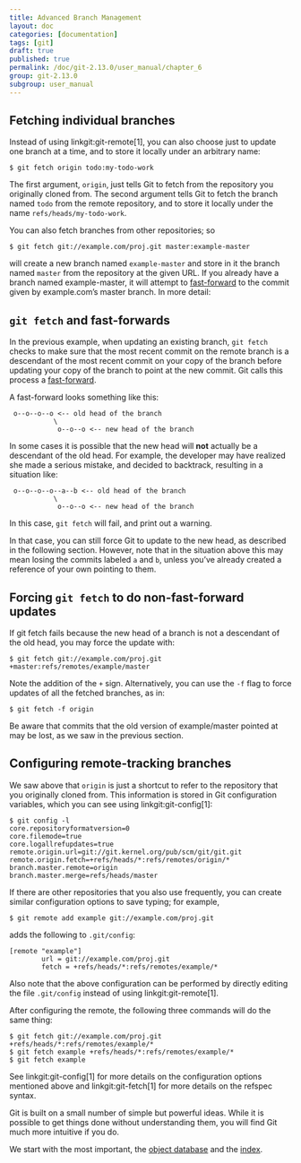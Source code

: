 ```yaml
---
title: Advanced Branch Management
layout: doc
categories: [documentation]
tags: [git]
draft: true
published: true
permalink: /doc/git-2.13.0/user_manual/chapter_6
group: git-2.13.0
subgroup: user_manual
---
```


## Fetching individual branches

Instead of using linkgit:git-remote\[1\], you can also choose just to update one branch at a time, and to store it locally under an arbitrary name:

    $ git fetch origin todo:my-todo-work

The first argument, `origin`, just tells Git to fetch from the repository you originally cloned from. The second argument tells Git to fetch the branch named `todo` from the remote repository, and to store it locally under the name `refs/heads/my-todo-work`.

You can also fetch branches from other repositories; so

    $ git fetch git://example.com/proj.git master:example-master

will create a new branch named `example-master` and store in it the branch named `master` from the repository at the given URL. If you already have a branch named example-master, it will attempt to [fast-forward](#fast-forwards) to the commit given by example.com’s master branch. In more detail:

## `git fetch` and fast-forwards

In the previous example, when updating an existing branch, `git fetch` checks to make sure that the most recent commit on the remote branch is a descendant of the most recent commit on your copy of the branch before updating your copy of the branch to point at the new commit. Git calls this process a [fast-forward](#fast-forwards).

A fast-forward looks something like this:

     o--o--o--o <-- old head of the branch
               \
                o--o--o <-- new head of the branch

In some cases it is possible that the new head will **not** actually be a descendant of the old head. For example, the developer may have realized she made a serious mistake, and decided to backtrack, resulting in a situation like:

     o--o--o--o--a--b <-- old head of the branch
               \
                o--o--o <-- new head of the branch

In this case, `git fetch` will fail, and print out a warning.

In that case, you can still force Git to update to the new head, as described in the following section. However, note that in the situation above this may mean losing the commits labeled `a` and `b`, unless you’ve already created a reference of your own pointing to them.

## Forcing `git fetch` to do non-fast-forward updates

If git fetch fails because the new head of a branch is not a descendant of the old head, you may force the update with:

    $ git fetch git://example.com/proj.git +master:refs/remotes/example/master

Note the addition of the `+` sign. Alternatively, you can use the `-f` flag to force updates of all the fetched branches, as in:

    $ git fetch -f origin

Be aware that commits that the old version of example/master pointed at may be lost, as we saw in the previous section.

## Configuring remote-tracking branches

We saw above that `origin` is just a shortcut to refer to the repository that you originally cloned from. This information is stored in Git configuration variables, which you can see using linkgit:git-config\[1\]:

    $ git config -l
    core.repositoryformatversion=0
    core.filemode=true
    core.logallrefupdates=true
    remote.origin.url=git://git.kernel.org/pub/scm/git/git.git
    remote.origin.fetch=+refs/heads/*:refs/remotes/origin/*
    branch.master.remote=origin
    branch.master.merge=refs/heads/master

If there are other repositories that you also use frequently, you can create similar configuration options to save typing; for example,

    $ git remote add example git://example.com/proj.git

adds the following to `.git/config`:

    [remote "example"]
            url = git://example.com/proj.git
            fetch = +refs/heads/*:refs/remotes/example/*

Also note that the above configuration can be performed by directly editing the file `.git/config` instead of using linkgit:git-remote\[1\].

After configuring the remote, the following three commands will do the same thing:

    $ git fetch git://example.com/proj.git +refs/heads/*:refs/remotes/example/*
    $ git fetch example +refs/heads/*:refs/remotes/example/*
    $ git fetch example

See linkgit:git-config\[1\] for more details on the configuration options mentioned above and linkgit:git-fetch\[1\] for more details on the refspec syntax.

Git is built on a small number of simple but powerful ideas. While it is possible to get things done without understanding them, you will find Git much more intuitive if you do.

We start with the most important, the [object database](#def_object_database) and the [index](#def_index).
